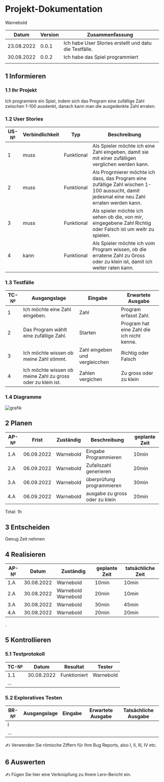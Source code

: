 # Projekt-Dokumentation

Warnebold

| Datum | Version | Zusammenfassung                                              |
| ----- | ------- | ------------------------------------------------------------ |
| 23.08.2022      | 0.0.1   | Ich habe User Stories erstellt und datu die Testfälle. |
| 30.08.2022      | 0.0.2   |  Ich habe das Spiel programmiert                                                            |
|       |   |                                                              |

## 1 Informieren

### 1.1 Ihr Projekt

Ich programiere ein Spiel, indem sich das Program eine zufällige Zahl zwischen 1-100 ausdenkt, danach kann man die ausgedenkte Zahl erraten.

### 1.2 User Stories

| US-№ | Verbindlichkeit | Typ  | Beschreibung                     |
| ---- | --------------- | ---- | ---------------------------------- |
| 1    | muss                | Funktional     | Als Spieler möchte ich eine Zahl eingeben, damit sie mit einer zufälligen verglichen werden kann. |
| 2    | muss                | Funktional     | Als Progrmierer möchte ich dass, das Program eine zufällige Zahl wischen 1-100 aussucht, damit jedesmal eine neu Zahl erraten werden kann. |
| 3    |  muss                | Funktional     | Als spieler möchte ich sehen ob die, von mir, eingegebene Zahl Richtig oder Falsch ist um weitr zu spielen.  |
| 4     | kann             | Funktional     |Als Spieler möchte ich vom Program wissen, ob die erratene Zahl zu Gross oder zu klein ist, damit ich weiter raten kann. |


### 1.3 Testfälle

| TC-№ | Ausgangslage | Eingabe | Erwartete Ausgabe |
| ---- | ------------ | ------- | ----------------- |
| 1  | Ich möchte eine Zahl eingeben.              | Zahl       | Program erfasst Zahl.                  |
| 2  | Das Program wählt eine zufällige Zahl.             | Starten        | Program hat eine Zahl die ich nicht kenne.                  |
| 3  | Ich möchte wissen ob meine Zahl stimmt.               | Zahl eingeben und vergleicchen        | Richtig oder Falsch                  |
| 4  | Ich möchte wissen ob meine Zahl zu gross oder zu klein ist. | Zahlen vergichen | Zu gross oder zu klein | 

### 1.4 Diagramme

![grafik](https://user-images.githubusercontent.com/110892623/186124023-ec2b2f40-fea1-40c2-98d5-69d69562c284.png)


## 2 Planen

| AP-№ | Frist | Zuständig | Beschreibung | geplante Zeit |
| ---- | ----- | --------- | ------------ | ------------- |
| 1.A  |  06.09.2022     |   Warnebold        |  Eingabe Programmieren            |   10min            |
| 2.A |  06.09.2022     | Warnebold  |   Zufallszahl generieren        |  20min         | 
| 3.A |  06.09.2022     | Warnebold  |   überprüfung programmieren        |  30min         | 
| 4.A |  06.09.2022     | Warnebold  |   ausgabe zu gross oder zu klein        |  20min         | 

Total: 
1h

## 3 Entscheiden

Genug Zeit nehmen

## 4 Realisieren

| AP-№ | Datum | Zuständig | geplante Zeit | tatsächliche Zeit |
| ---- | ----- | --------- | ------------- | ----------------- |                   
| 1.A     |  30.08.2022     |   Warnebold       |   10min            |      10min             |
|  2.A    | 30.08.2022       |   Warnebold Warnebold        |     20min          |     10min              |
|  3.A    | 30.08.2022       |  Warnebold        |   30min            |     45min              |
| 4.A     |  30.08.2022      |   Warnebold         |    20min           |     20min              |
.

## 5 Kontrollieren

### 5.1 Testprotokoll

| TC-№ | Datum | Resultat | Tester |
| ---- | ----- | -------- | ------ |
| 1.1  | 30.08.2022      | Funktioniert         |   Warnebold     |
| ...  |       |          |        |



### 5.2 Exploratives Testen

| BR-№ | Ausgangslage | Eingabe | Erwartete Ausgabe | Tatsächliche Ausgabe |
| ---- | ------------ | ------- | ----------------- | -------------------- |
| I    |              |         |                   |                      |
| ...  |              |         |                   |                      |

✍️ Verwenden Sie römische Ziffern für Ihre Bug Reports, also I, II, III, IV etc.

## 6 Auswerten

✍️ Fügen Sie hier eine Verknüpfung zu Ihrem Lern-Bericht ein.
